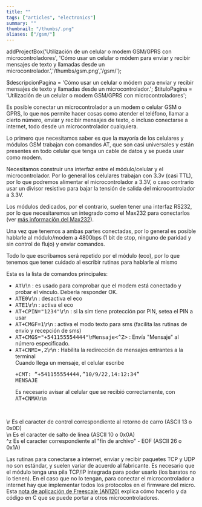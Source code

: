 ```yaml
---
title: ""
tags: ["articles", "electronics"]
summary: ""
thumbnail: "/thumbs/.png"
aliases: ["/gsm/"]
---
```

addProjectBox('Utilización de un celular o modem GSM/GPRS con microcontroladores', 'Cómo usar un celular o módem para enviar y recibir mensajes de texto y llamadas desde un microcontrolador.','/thumbs/gsm.png','/gsm/');

$descripcionPagina = 'Cómo usar un celular o módem para enviar y recibir mensajes de texto y llamadas desde un microcontrolador.';
	$tituloPagina = 'Utilización de un celular o modem GSM/GPRS con microcontroladores';
<p>Es posible conectar un microcontrolador a un modem o celular GSM o GPRS, lo que nos permite hacer cosas como atender el teléfono, llamar a cierto número, enviar y recibir mensajes de texto, o incluso conectarse a internet, todo desde un microcontrolador cualquiera.</p>
<p>Lo primero que necesitamos saber es que la mayoría de los celulares y módulos GSM trabajan con comandos AT, que son casi universales y están presentes en todo celular que tenga un cable de datos y se pueda usar como modem.</p>
<p>Necesitamos construir una interfaz entre el módulo/celular y el microcontrolador. Por lo general los celulares trabajan con 3.3v (casi TTL), por lo que podremos alimentar el microcontrolador a 3.3V, o caso contrario usar un divisor resistivo para bajar la tensión de salida del microcontrolador a 3.3V.</p>
<p>Los módulos dedicados, por el contrario, suelen tener una interfaz RS232, por lo que necesitaremos un integrado como el Max232 para conectarlos (ver <a href="/rs232ttl">más información del Max232</a>).</p>
<p>Una vez que tenemos a ambas partes conectadas, por lo general es posible hablarle al módulo/modem a 4800bps (1 bit de stop, ninguno de paridad y sin control de flujo) y enviar comandos. </p>
<p>Todo lo que escribamos será repetido por el módulo (eco), por lo que tenemos que tener cuidado al escribir rutinas para hablarle al mismo</p>
<p>Esta es la lista de comandos principales:</p>
<ul>
	<li><tt>AT</tt>\r\n : es usado para comprobar que el modem está conectado y probar el vínculo. Debería responder OK.</li>
	<li><tt>ATE0</tt>\r\n : desactiva el eco</li>
	<li><tt>ATE1</tt>\r\n : activa el eco</li>
	<li><tt>AT+CPIN="1234"</tt>\r\n : si la sim tiene protección por PIN, setea el PIN a usar</li>
	<li><tt>AT+CMGF=1</tt>\r\n : activa el modo texto para sms (facilita las rutinas de envío y recepción de sms)</li>
	<li><tt>AT+CMGS="+541155554444"</tt>\r<tt>Mensaje<^Z></tt> : Envía "Mensaje" al número especificado.</li>
	<li><tt>AT+CNMI=,2</tt>\r\n : Habilita la redirección de mensajes entrantes a la terminal</br>
		Cuando llega un mensaje, el celular escribe <pre>+CMT: “+541155554444,”10/9/22,14:12:34”<br/>MENSAJE</pre>
		Es necesario avisar al celular que se recibió correctamente, con <tt>AT+CNMA</tt>\r\n
		</li>
</ul><br/>
<p>\r Es el caracter de control correspondiente al retorno de carro (ASCII 13 o 0x0D)<br/> \n Es el caracter de salto de linea (ASCII 10 o 0x0A)<br/> ^z Es el caracter correspondiente al "fin de archivo" - EOF (ASCII 26 o 0x1A)</p>
<p>Las rutinas para conectarse a internet, enviar y recibir paquetes TCP y UDP no son estándar, y suelen variar de acuerdo al fabricante. Es necesario que el módulo tenga una pila TCP/IP integrada para poder usarlo (los baratos no lo tienen). En el caso que no lo tengan, para conectar el microcontrolador a internet hay que implementar todos los protocolos en el firmware del micro. Esta <a href="http://cache.freescale.com/files/microcontrollers/doc/app_note/AN2120.pdf">nota de aplicación de Freescale (AN120)</a> explica cómo hacerlo y da código en C que se puede portar a otros microcontroladores.</p>
